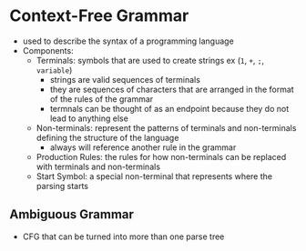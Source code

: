# Context-Free Grammar
* used to describe the syntax of a programming language
* Components:
    * Terminals: symbols that are used to create strings ex (`1`, `+`, `;`, `variable`)
        * strings are valid sequences of terminals
        * they are sequences of characters that are arranged in the format of the rules of the grammar
        * termnals can be thought of as an endpoint because they do not lead to anything else
    * Non-terminals: represent the patterns of terminals and non-terminals defining the structure of the language
        * always will reference another rule in the grammar
    * Production Rules: the rules for how non-terminals can be replaced with terminals and non-terminals
    * Start Symbol: a special non-terminal that represents where the parsing starts

## Ambiguous Grammar
* CFG that can be turned into more than one parse tree